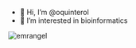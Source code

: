 - 👋 Hi, I’m @oquinterol
- 👀 I’m interested in bioinformatics
<!---
quinterol/quinterol is a ✨ special ✨ repository because its `README.md` (this file) appears on your GitHub profile.
You can click the Preview link to take a look at your changes.
--->
<p><img align="left" src="https://github-readme-stats.vercel.app/api/top-langs?username=oquinterol&show_icons=true&locale=en&layout=compact" alt="emrangel" /></p
